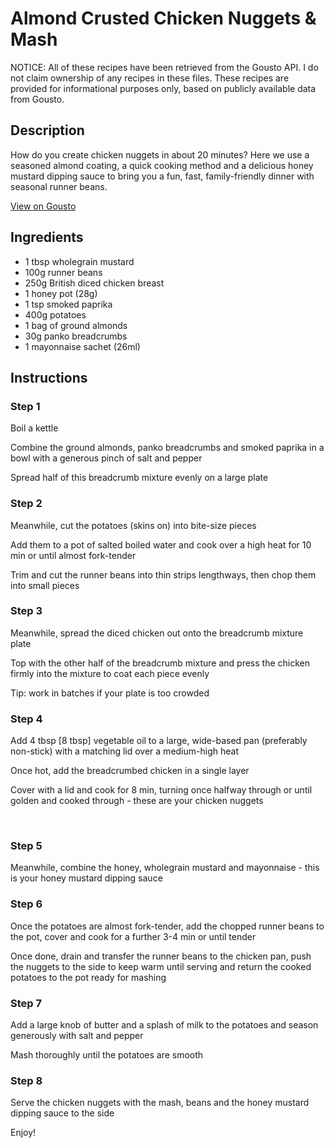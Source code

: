 # Almond Crusted Chicken Nuggets & Mash

NOTICE: All of these recipes have been retrieved from the Gousto API. I do not claim ownership of any recipes in these files. These recipes are provided for informational purposes only, based on publicly available data from Gousto.

## Description

How do you create chicken nuggets in about 20 minutes? Here we use a seasoned almond coating, a quick cooking method and a delicious honey mustard dipping sauce to bring you a fun, fast, family-friendly dinner with seasonal runner beans. 

[View on Gousto](https://www.gousto.co.uk/recipes/cookbook/almond-crusted-chicken-nuggets-mash)

## Ingredients

- 1 tbsp wholegrain mustard
- 100g runner beans
- 250g British diced chicken breast
- 1 honey pot (28g)
- 1 tsp smoked paprika 
- 400g potatoes
- 1 bag of ground almonds
- 30g panko breadcrumbs
- 1 mayonnaise sachet (26ml)

## Instructions


### Step 1

Boil a kettle


Combine the ground almonds, panko&nbsp;breadcrumbs and smoked paprika in a bowl with a generous pinch of salt and pepper


Spread half of this breadcrumb mixture evenly on a large plate


### Step 2

Meanwhile, cut the potatoes (skins on) into bite-size pieces


Add them to a pot of salted boiled water and cook over a high heat for 10 min or until&nbsp;almost fork-tender


Trim and cut the runner beans into thin strips lengthways, then chop them into small pieces


### Step 3

Meanwhile, spread the diced chicken out onto the breadcrumb mixture plate


Top with the other half of the breadcrumb mixture and press the chicken firmly into the mixture to coat each piece evenly


Tip: work in batches if your plate is too crowded


### Step 4

Add 4 tbsp <span class="text-danger">[8 tbsp]</span>&nbsp;vegetable&nbsp;oil to a large, wide-based pan (preferably non-stick) with a matching lid over a medium-high heat


Once&nbsp;hot, add the breadcrumbed chicken in a single layer&nbsp;


Cover&nbsp;with a lid and cook for 8 min, turning once halfway through or until golden and cooked through - these are your chicken nuggets&nbsp;


&nbsp;


### Step 5

Meanwhile, combine the honey, wholegrain mustard and mayonnaise - this is your honey mustard dipping sauce


### Step 6

Once the potatoes are almost fork-tender, add the&nbsp;chopped runner beans to the pot, cover and cook for a further 3-4 min or until tender


Once done, drain and transfer the runner beans to the chicken pan, push the nuggets to the side to keep warm until serving and return the cooked potatoes to the pot ready for mashing&nbsp;


### Step 7

Add a large knob of butter and a splash of milk to the potatoes and season generously with salt and pepper


Mash thoroughly until the potatoes are smooth

### Step 8

Serve the chicken nuggets with the mash, beans and the honey mustard dipping sauce to the side


Enjoy!

